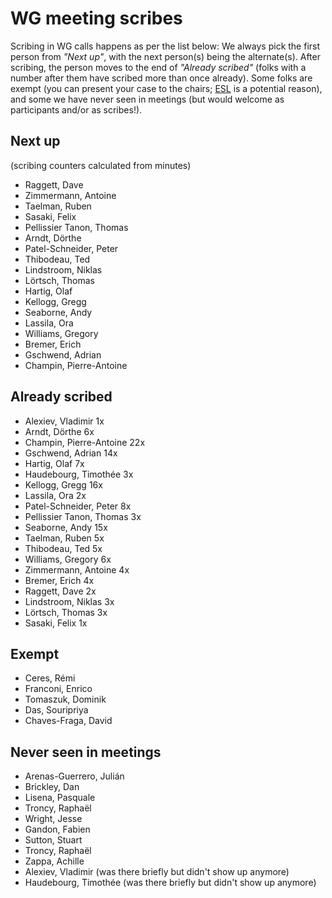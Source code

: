 # WG meeting scribes

Scribing in WG calls happens as per the list below: We always pick the first person from *"Next up"*, with the next person(s) being the alternate(s). After scribing, the person moves to the end of *"Already scribed"* (folks with a number after them have scribed more than once already). Some folks are exempt (you can present your case to the chairs; [ESL](https://en.wikipedia.org/wiki/English_as_a_second_or_foreign_language) is a potential reason), and some we have never seen in meetings (but would welcome as participants and/or as scribes!).

## Next up

(scribing counters calculated from minutes)

- Raggett, Dave
- Zimmermann, Antoine
- Taelman, Ruben
- Sasaki, Felix
- Pellissier Tanon, Thomas
- Arndt, Dörthe
- Patel-Schneider, Peter
- Thibodeau, Ted
- Lindstroom, Niklas
- Lörtsch, Thomas
- Hartig, Olaf
- Kellogg, Gregg
- Seaborne, Andy
- Lassila, Ora
- Williams, Gregory
- Bremer, Erich
- Gschwend, Adrian
- Champin, Pierre-Antoine

## Already scribed 
- Alexiev, Vladimir  1x
- Arndt, Dörthe  6x
- Champin, Pierre-Antoine  22x
- Gschwend, Adrian  14x
- Hartig, Olaf  7x
- Haudebourg, Timothée  3x
- Kellogg, Gregg  16x
- Lassila, Ora  2x
- Patel-Schneider, Peter  8x
- Pellissier Tanon, Thomas  3x
- Seaborne, Andy  15x
- Taelman, Ruben  5x
- Thibodeau, Ted  5x
- Williams, Gregory  6x
- Zimmermann, Antoine  4x
- Bremer, Erich 4x
- Raggett, Dave 2x
- Lindstroom, Niklas 3x
- Lörtsch, Thomas 3x
- Sasaki, Felix 1x


## Exempt
- Ceres, Rémi  
- Franconi, Enrico  
- Tomaszuk, Dominik  
- Das, Souripriya  
- Chaves-Fraga, David  

## Never seen in meetings
- Arenas-Guerrero, Julián  
- Brickley, Dan  
- Lisena, Pasquale  
- Troncy, Raphaël  
- Wright, Jesse 
- Gandon, Fabien
- Sutton, Stuart
- Troncy, Raphaël
- Zappa, Achille
- Alexiev, Vladimir (was there briefly but didn't show up anymore)
- Haudebourg, Timothée (was there briefly but didn't show up anymore)

